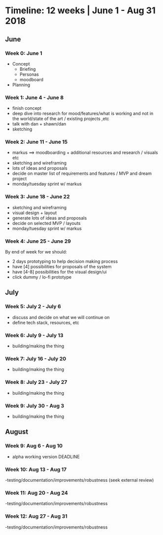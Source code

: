 # Timeline: 12 weeks | June 1 - Aug 31 2018

## June

### Week 0: June 1

* Concept
    - Briefing 
    - Personas
    - moodboard
* Planning

### Week 1: June 4 - June 8
- finish concept 
- deep dive into research for mood/features/what is working and not in the world/state of the art / existing projects ,etc
- talk with dan + shawn/dan
- sketching

### Week 2: June 11 - June 15

- markus ==> moodboarding + additional resources and research / visuals etc
- sketching and wireframing
- lots of ideas and proposals
- decide on master list of requirements and features / MVP and dream project
- monday/tuesday sprint w/ markus 

### Week 3: June 18 - June 22
- sketching and wireframing
- visual design + layout
- generate lots of ideas and proposals
- decide on selected MVP / layouts 
- monday/tuesday sprint w/ markus 

### Week 4: June 25 - June 29
By end of week for we should:
- 2 days prototyping to help decision making process
- have [4] possibilities for proposals of the system
- have [4-8] possibilities for the visual design/ui
- click dummy / lo-fi prototype


## July 

### Week 5: July 2 - July 6
- discuss and decide on what we will continue on
- define tech stack, resources, etc

### Week 6: July 9 - July 13
- building/making the thing

### Week 7: July 16 - July 20
- building/making the thing

### Week 8: July 23 - July 27
- building/making the thing

### Week 9: July 30 - Aug 3
- building/making the thing


## August

### Week 9: Aug 6 - Aug 10
- alpha working version DEADLINE

### Week 10: Aug 13 - Aug 17
-testing/documentation/improvements/robustness (seek external review)
### Week 11: Aug 20 - Aug 24
-testing/documentation/improvements/robustness
### Week 12: Aug 27 - Aug 31
-testing/documentation/improvements/robustness





